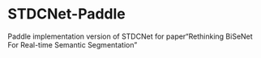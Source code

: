 # STDCNet-Paddle
Paddle implementation version of STDCNet for paper“Rethinking BiSeNet For Real-time Semantic Segmentation”
